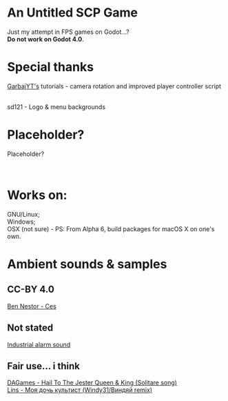 # An Untitled SCP Game
Just my attempt in FPS games on Godot...? <br>
**Do not work on Godot 4.0**.
<br>

# Special thanks
[GarbajYT's](https://github.com/GarbajYT) tutorials - camera rotation and improved player controller script

<br>
sd121 - Logo & menu backgrounds


<br>

# Placeholder?
Placeholder?

<br>

# Works on:
GNU/Linux;
<br>
Windows;
<br>
OSX (not sure) - PS: From Alpha 6, build packages for macOS X on one's own.
# Ambient sounds & samples
## CC-BY 4.0
[Ben Nestor - Ces](https://freemusicarchive.org/music/ben-nestor/single/ces)
## Not stated
[Industrial alarm sound](https://wav-library.net/sounds/signal/promyshlennyj_signal_trevogi_zvuk_mp3_skachat/80-1-0-15028)
## Fair use... i think
[DAGames - Hail To The Jester Queen & King (Solitare song)](https://youtu.be/QMWBBEYkwhc)
<br>
[Lins - Моя дочь культист (Windy31/Виндяй remix)](https://youtu.be/nVZX3jiBJBY)
